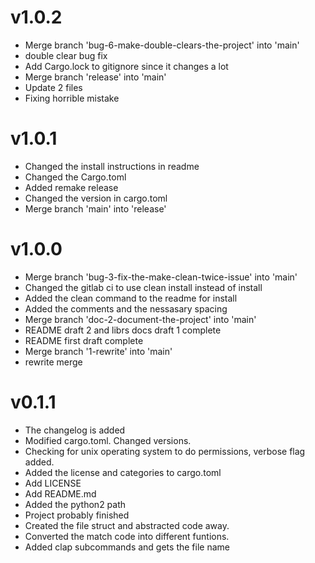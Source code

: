 # v1.0.2
- Merge branch 'bug-6-make-double-clears-the-project' into 'main'
- double clear bug fix
- Add Cargo.lock to gitignore since it changes a lot
- Merge branch 'release' into 'main'
- Update 2 files
- Fixing horrible mistake
# v1.0.1
- Changed the install instructions in readme
- Changed the Cargo.toml
- Added remake release
- Changed the version in cargo.toml
- Merge branch 'main' into 'release'
# v1.0.0
- Merge branch 'bug-3-fix-the-make-clean-twice-issue' into 'main'
- Changed the gitlab ci to use clean install instead of install
- Added the clean command to the readme for install
- Added the comments and the nessasary spacing
- Merge branch 'doc-2-document-the-project' into 'main'
- README draft 2 and librs docs draft 1 complete
- README first draft complete
- Merge branch '1-rewrite' into 'main'
- rewrite merge
# v0.1.1
- The changelog is added
- Modified cargo.toml. Changed versions.
- Checking for unix operating system to do permissions, verbose flag added.
- Added the license and categories to cargo.toml
- Add LICENSE
- Add README.md
- Added the python2 path
- Project probably finished
- Created the file struct and abstracted code away.
- Converted the match code into different funtions.
- Added clap subcommands and gets the file name
